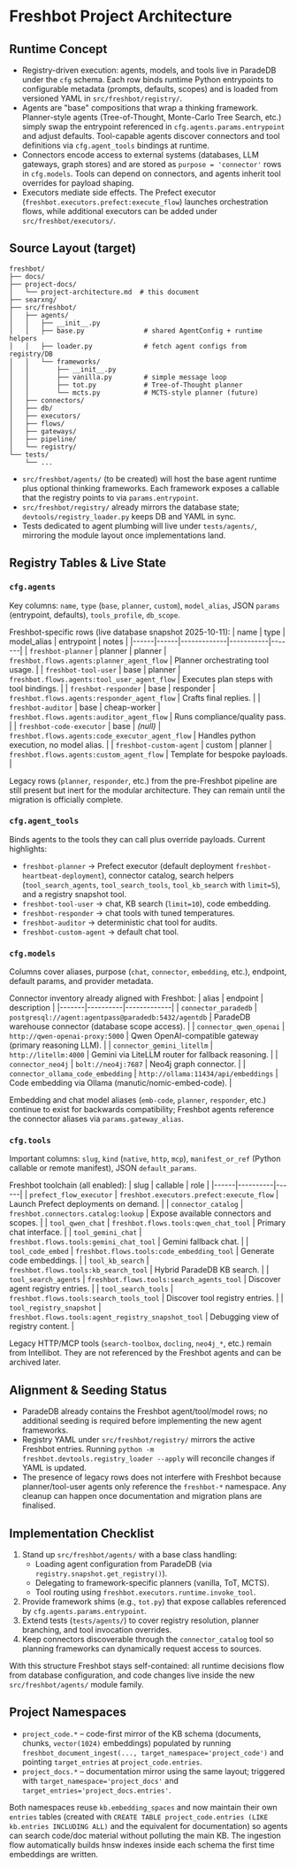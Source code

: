 # Freshbot Project Architecture

## Runtime Concept
- Registry-driven execution: agents, models, and tools live in ParadeDB under the `cfg` schema. Each row binds runtime Python entrypoints to configurable metadata (prompts, defaults, scopes) and is loaded from versioned YAML in `src/freshbot/registry/`.
- Agents are "base" compositions that wrap a thinking framework. Planner-style agents (Tree-of-Thought, Monte-Carlo Tree Search, etc.) simply swap the entrypoint referenced in `cfg.agents.params.entrypoint` and adjust defaults. Tool-capable agents discover connectors and tool definitions via `cfg.agent_tools` bindings at runtime.
- Connectors encode access to external systems (databases, LLM gateways, graph stores) and are stored as `purpose = 'connector'` rows in `cfg.models`. Tools can depend on connectors, and agents inherit tool overrides for payload shaping.
- Executors mediate side effects. The Prefect executor (`freshbot.executors.prefect:execute_flow`) launches orchestration flows, while additional executors can be added under `src/freshbot/executors/`.

## Source Layout (target)
```text
freshbot/
├── docs/
├── project-docs/
│   └── project-architecture.md  # this document
├── searxng/
├── src/freshbot/
│   ├── agents/
│   │   ├── __init__.py
│   │   ├── base.py               # shared AgentConfig + runtime helpers
│   │   ├── loader.py             # fetch agent configs from registry/DB
│   │   └── frameworks/
│   │       ├── __init__.py
│   │       ├── vanilla.py        # simple message loop
│   │       ├── tot.py            # Tree-of-Thought planner
│   │       └── mcts.py           # MCTS-style planner (future)
│   ├── connectors/
│   ├── db/
│   ├── executors/
│   ├── flows/
│   ├── gateways/
│   ├── pipeline/
│   └── registry/
└── tests/
    └── ...
```
- `src/freshbot/agents/` (to be created) will host the base agent runtime plus optional thinking frameworks. Each framework exposes a callable that the registry points to via `params.entrypoint`.
- `src/freshbot/registry/` already mirrors the database state; `devtools/registry_loader.py` keeps DB and YAML in sync.
- Tests dedicated to agent plumbing will live under `tests/agents/`, mirroring the module layout once implementations land.

## Registry Tables & Live State
### `cfg.agents`
Key columns: `name`, `type` (`base`, `planner`, `custom`), `model_alias`, JSON `params` (entrypoint, defaults), `tools_profile`, `db_scope`.

Freshbot-specific rows (live database snapshot 2025-10-11):
| name | type | model_alias | entrypoint | notes |
|------|------|-------------|-----------|-------|
| `freshbot-planner` | planner | planner | `freshbot.flows.agents:planner_agent_flow` | Planner orchestrating tool usage. |
| `freshbot-tool-user` | base | planner | `freshbot.flows.agents:tool_user_agent_flow` | Executes plan steps with tool bindings. |
| `freshbot-responder` | base | responder | `freshbot.flows.agents:responder_agent_flow` | Crafts final replies. |
| `freshbot-auditor` | base | cheap-worker | `freshbot.flows.agents:auditor_agent_flow` | Runs compliance/quality pass. |
| `freshbot-code-executor` | base | *(null)* | `freshbot.flows.agents:code_executor_agent_flow` | Handles python execution, no model alias. |
| `freshbot-custom-agent` | custom | planner | `freshbot.flows.agents:custom_agent_flow` | Template for bespoke payloads. |

Legacy rows (`planner`, `responder`, etc.) from the pre-Freshbot pipeline are still present but inert for the modular architecture. They can remain until the migration is officially complete.

### `cfg.agent_tools`
Binds agents to the tools they can call plus override payloads. Current highlights:
- `freshbot-planner` → Prefect executor (default deployment `freshbot-heartbeat-deployment`), connector catalog, search helpers (`tool_search_agents`, `tool_search_tools`, `tool_kb_search` with `limit=5`), and a registry snapshot tool.
- `freshbot-tool-user` → chat, KB search (`limit=10`), code embedding.
- `freshbot-responder` → chat tools with tuned temperatures.
- `freshbot-auditor` → deterministic chat tool for audits.
- `freshbot-custom-agent` → default chat tool.

### `cfg.models`
Columns cover aliases, purpose (`chat`, `connector`, `embedding`, etc.), endpoint, default params, and provider metadata.

Connector inventory already aligned with Freshbot:
| alias | endpoint | description |
|-------|----------|-------------|
| `connector_paradedb` | `postgresql://agent:agentpass@paradedb:5432/agentdb` | ParadeDB warehouse connector (database scope access). |
| `connector_qwen_openai` | `http://qwen-openai-proxy:5000` | Qwen OpenAI-compatible gateway (primary reasoning LLM). |
| `connector_gemini_litellm` | `http://litellm:4000` | Gemini via LiteLLM router for fallback reasoning. |
| `connector_neo4j` | `bolt://neo4j:7687` | Neo4j graph connector. |
| `connector_ollama_code_embedding` | `http://ollama:11434/api/embeddings` | Code embedding via Ollama (manutic/nomic-embed-code). |

Embedding and chat model aliases (`emb-code`, `planner`, `responder`, etc.) continue to exist for backwards compatibility; Freshbot agents reference the connector aliases via `params.gateway_alias`.

### `cfg.tools`
Important columns: `slug`, `kind` (`native`, `http`, `mcp`), `manifest_or_ref` (Python callable or remote manifest), JSON `default_params`.

Freshbot toolchain (all enabled):
| slug | callable | role |
|------|----------|------|
| `prefect_flow_executor` | `freshbot.executors.prefect:execute_flow` | Launch Prefect deployments on demand. |
| `connector_catalog` | `freshbot.connectors.catalog:lookup` | Expose available connectors and scopes. |
| `tool_qwen_chat` | `freshbot.flows.tools:qwen_chat_tool` | Primary chat interface. |
| `tool_gemini_chat` | `freshbot.flows.tools:gemini_chat_tool` | Gemini fallback chat. |
| `tool_code_embed` | `freshbot.flows.tools:code_embedding_tool` | Generate code embeddings. |
| `tool_kb_search` | `freshbot.flows.tools:kb_search_tool` | Hybrid ParadeDB KB search. |
| `tool_search_agents` | `freshbot.flows.tools:search_agents_tool` | Discover agent registry entries. |
| `tool_search_tools` | `freshbot.flows.tools:search_tools_tool` | Discover tool registry entries. |
| `tool_registry_snapshot` | `freshbot.flows.tools:agent_registry_snapshot_tool` | Debugging view of registry content. |

Legacy HTTP/MCP tools (`search-toolbox`, `docling`, `neo4j_*`, etc.) remain from Intellibot. They are not referenced by the Freshbot agents and can be archived later.

## Alignment & Seeding Status
- ParadeDB already contains the Freshbot agent/tool/model rows; no additional seeding is required before implementing the new agent frameworks.
- Registry YAML under `src/freshbot/registry/` mirrors the active Freshbot entries. Running `python -m freshbot.devtools.registry_loader --apply` will reconcile changes if YAML is updated.
- The presence of legacy rows does not interfere with Freshbot because planner/tool-user agents only reference the `freshbot-*` namespace. Any cleanup can happen once documentation and migration plans are finalised.

## Implementation Checklist
1. Stand up `src/freshbot/agents/` with a base class handling:
   - Loading agent configuration from ParadeDB (via `registry.snapshot.get_registry()`).
   - Delegating to framework-specific planners (vanilla, ToT, MCTS).
   - Tool routing using `freshbot.executors.runtime.invoke_tool`.
2. Provide framework shims (e.g., `tot.py`) that expose callables referenced by `cfg.agents.params.entrypoint`.
3. Extend tests (`tests/agents/`) to cover registry resolution, planner branching, and tool invocation overrides.
4. Keep connectors discoverable through the `connector_catalog` tool so planning frameworks can dynamically request access to sources.

With this structure Freshbot stays self-contained: all runtime decisions flow from database configuration, and code changes live inside the new `src/freshbot/agents/` module family.

## Project Namespaces
- `project_code.*` – code-first mirror of the KB schema (documents, chunks, `vector(1024)` embeddings) populated by running `freshbot_document_ingest(..., target_namespace='project_code')` and pointing `target_entries` at `project_code.entries`.
- `project_docs.*` – documentation mirror using the same layout; triggered with `target_namespace='project_docs'` and `target_entries='project_docs.entries'`.

Both namespaces reuse `kb.embedding_spaces` and now maintain their own `entries` tables (created with `CREATE TABLE project_code.entries (LIKE kb.entries INCLUDING ALL)` and the equivalent for documentation) so agents can search code/doc material without polluting the main KB. The ingestion flow automatically builds hnsw indexes inside each schema the first time embeddings are written.
